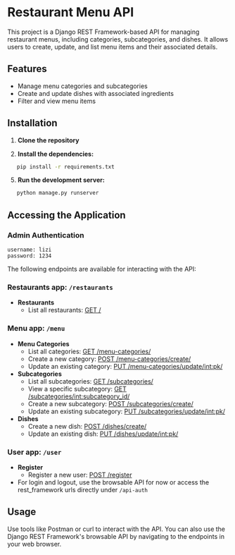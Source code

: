 # Restaurant Menu API

This project is a Django REST Framework-based API for managing restaurant menus, including categories, subcategories, and dishes. It allows users to create, update, and list menu items and their associated details.

## Features

- Manage menu categories and subcategories
- Create and update dishes with associated ingredients
- Filter and view menu items

## Installation

1. **Clone the repository**

2. **Install the dependencies:**
   
```bash
   pip install -r requirements.txt
```

5. **Run the development server:**
   
```bash
   python manage.py runserver
```
   
## Accessing the Application

### Admin Authentication
```
username: lizi
password: 1234
```

The following endpoints are available for interacting with the API:
### Restaurants app: `/restaurants`
- **Restaurants**
  - List all restaurants:  [GET /](http://localhost:8000/restaurants/)

### Menu app: `/menu`
- **Menu Categories**
  - List all categories: [GET /menu-categories/](http://localhost:8000/menu/menu-categories/)
  - Create a new category: [POST /menu-categories/create/](http://localhost:8000/menu/menu-categories/create/)
  - Update an existing category: [PUT /menu-categories/update/<int:pk>/](http://localhost:8000/menu/menu-categories/update/1/)
- **Subcategories**
  - List all subcategories: [GET /subcategories/](http://localhost:8000/menu/subcategories/)
  - View a specific subcategory: [GET /subcategories/<int:subcategory_id>/](http://localhost:8000/menu/subcategories/1/)
  - Create a new subcategory: [POST /subcategories/create/](http://localhost:8000/menu/subcategories/create/)
  - Update an existing subcategory: [PUT /subcategories/update/<int:pk>/](http://localhost:8000/menu/subcategories/update/1/)
- **Dishes**
  - Create a new dish: [POST /dishes/create/](http://localhost:8000/menu/dishes/create/)
  - Update an existing dish: [PUT /dishes/update/<int:pk>/](http://localhost:8000/menu/dishes/update/1/)

### User app: `/user`
- **Register**
  - Register a new user: [POST /register](http://localhost:8000/user/register/)
- For login and logout, use the browsable API for now or access the rest_framework urls directly under `/api-auth`

## Usage
Use tools like Postman or curl to interact with the API. You can also use the Django REST Framework's browsable API by navigating to the endpoints in your web browser.
